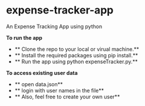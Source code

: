 # expense-t**racker-a**pp
An Expense Tracking App using python



**To run the app**

- ** Clone the repo to your local or virual machine.**
- ** Install the required packages using pip install.**
- ** Run the app using python expenseTracker.py.**

**To access existing user data**

- ** open data.json**
- ** login with user names in the file**
- ** Also, feel free to create your own user**






